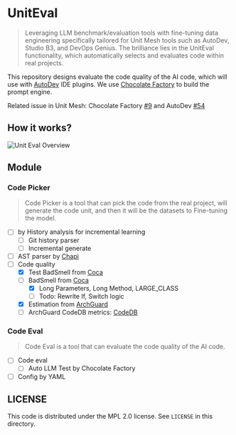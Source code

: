 # UnitEval

> Leveraging LLM benchmark/evaluation tools with fine-tuning data engineering specifically tailored for Unit Mesh tools
> such as AutoDev, Studio B3, and DevOps Genius. The brilliance lies in the UnitEval functionality, which automatically
> selects and evaluates code within real projects.

This repository designs evaluate the code quality of the AI code, which will use
with [AutoDev](https://github.com/unit-mesh/auto-dev) IDE plugins.
We use [Chocolate Factory](https://github.com/unit-mesh/chocolate-factory) to build the prompt engine.

Related issue in Unit Mesh: Chocolate Factory [#9](https://github.com/unit-mesh/chocolate-factory/issues/9) and
AutoDev [#54](https://github.com/unit-mesh/auto-dev/issues/56)

## How it works?

![Unit Eval Overview](https://unitmesh.cc/uniteval/overview.png)

## Module

### Code Picker

> Code Picker is a tool that can pick the code from the real project, will generate the code unit, and then it will be
> the datasets to Fine-tuning the model.

- [ ] by History analysis for incremental learning
    - [ ] Git history parser
    - [ ] Incremental generate
- [ ] AST parser by [Chapi](https://github.com/phodal/chapi)
- [ ] Code quality
    - [x] Test BadSmell from [Coca](https://github.com/phodal/coca)
    - [ ] BadSmell from [Coca](https://github.com/phodal/coca)
        - [x] Long Parameters, Long Method, LARGE_CLASS
        - [ ] Todo: Rewrite If, Switch logic
    - [x] Estimation from [ArchGuard](https://github.com/archguard/archguard)
    - [ ] ArchGuard CodeDB metrics: [CodeDB](https://github.com/archguard/codedb)

### Code Eval

> Code Eval is a tool that can evaluate the code quality of the AI code.

- [ ] Code eval
    - [ ] Auto LLM Test by Chocolate Factory
- [ ] Config by YAML

## LICENSE

This code is distributed under the MPL 2.0 license. See `LICENSE` in this directory.

